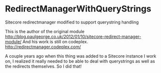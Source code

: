 # RedirectManagerWithQueryStrings
Sitecore redirectmanager modified to support querystring handling

This is the author of the original module
http://blog.paulgeorge.co.uk/2012/01/10/sitecore-redirect-manager-module/
And his work is still on codeplex.
http://redirectmanager.codeplex.com/

A couple years ago when this thing was added to a Sitecore instance I work on, I realized it really
needed to be able to deal with querystrings as well as the redirects themselves. So I did that!

